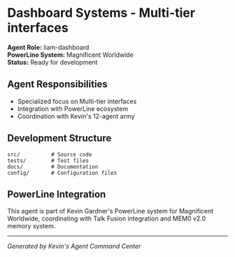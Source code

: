 # Dashboard Systems - Multi-tier interfaces

**Agent Role:** liam-dashboard  
**PowerLine System:** Magnificent Worldwide  
**Status:** Ready for development

## Agent Responsibilities
- Specialized focus on Multi-tier interfaces
- Integration with PowerLine ecosystem
- Coordination with Kevin's 12-agent army

## Development Structure
```
src/          # Source code
tests/        # Test files  
docs/         # Documentation
config/       # Configuration files
```

## PowerLine Integration
This agent is part of Kevin Gardner's PowerLine system for Magnificent Worldwide, 
coordinating with Talk Fusion integration and MEM0 v2.0 memory system.

---
*Generated by Kevin's Agent Command Center*
